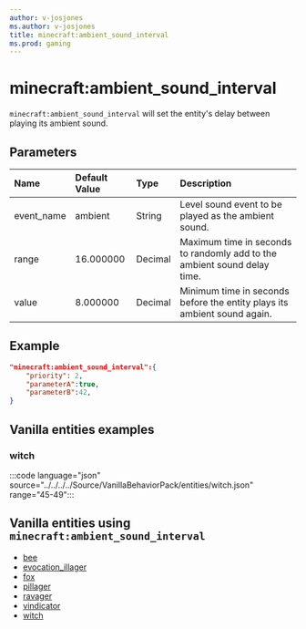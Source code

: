 ```yaml
---
author: v-josjones
ms.author: v-josjones
title: minecraft:ambient_sound_interval
ms.prod: gaming
---
```


# minecraft:ambient_sound_interval

`minecraft:ambient_sound_interval` will set the entity's delay between playing its ambient sound.

## Parameters

|Name |Default Value  |Type  |Description  |
|:----------|:----------|:----------|:----------|
|event_name| ambient| String|  Level sound event to be played as the ambient sound. |
|range| 16.000000|  Decimal| Maximum time in seconds to randomly add to the ambient sound delay time. |
|value| 8.000000| Decimal|  Minimum time in seconds before the entity plays its ambient sound again. |

## Example

```json
"minecraft:ambient_sound_interval":{
    "priority": 2,
    "parameterA":true,
    "parameterB":42,
}
```

## Vanilla entities examples

### witch

:::code language="json" source="../../../../Source/VanillaBehaviorPack/entities/witch.json" range="45-49":::

## Vanilla entities using `minecraft:ambient_sound_interval`

- [bee](../../../../Source/VanillaBehaviorPack_Snippets/entities/bee.md)
- [evocation_illager](../../../../Source/VanillaBehaviorPack_Snippets/entities/evocation_illager.md)
- [fox](../../../../Source/VanillaBehaviorPack_Snippets/entities/fox.md)
- [pillager](../../../../Source/VanillaBehaviorPack_Snippets/entities/pillager.md)
- [ravager](../../../../Source/VanillaBehaviorPack_Snippets/entities/ravager.md)
- [vindicator](../../../../Source/VanillaBehaviorPack_Snippets/entities/vindicator.md)
- [witch](../../../../Source/VanillaBehaviorPack_Snippets/entities/witch.md)
